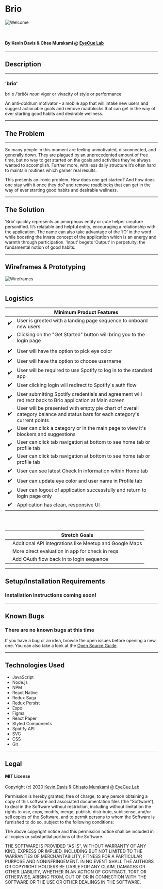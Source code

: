 # Brio

![Welcome](https://i.ibb.co/dm370fr/Brio-Welcome-Title.png)

<br />

#### By Kevin Davis & Chee Murakami @ [EyeCue Lab](https://www.eyecuelab.com/)

<hr/>

## Description

<hr/>

### ‘brio’

bri·o /ˈbrēō/
_noun_
vigor or vivacity of style or performance

An anti-doldrum motivator - a mobile app that will intake new users and suggest actionable goals and remove roadblocks that can get in the way of ever starting good habits and desirable wellness.

<hr />

## The Problem

<hr />
So many people in this moment are feeling unmotivated, disconnected, and generally down. They are plagued by an unprecedented amount of free time, but no way to get started on the goals and activities they’ve always wanted to accomplish. Further more, with less daily structure it’s often hard to maintain routines which garner real results.

This presents an ironic problem. How does one get started? And how does one stay with it once they do?
and remove roadblocks that can get in the way of ever starting good habits and desirable wellness.

<hr />

## The Solution

‘Brio’ quickly represents an amorphous entity or cute helper creature personified. It’s relatable and helpful entity, encouraging a relationship with the application. The name can also take advantage of the ‘IO’ in the word while boosting the innate concept of the application which is an energy and warmth through participation. ‘Input’ begets ‘Output’ in perpetuity: the fundamental notion of good habits.

<hr/>

## Wireframes & Prototyping

![Wireframes](https://i.ibb.co/z4LcDs6/Brio-Wire-Frames.png)

<hr/>

## Logistics

|                    | Minimum Product Features                                                                                                   |
| ------------------ | -------------------------------------------------------------------------------------------------------------------------- |
| :heavy_check_mark: | User is greeted with a landing page sequence to onboard new users                                                          |
| :heavy_check_mark: | Clicking on the "Get Started" button will bring you to the login page                                                      |
|                    |
| :heavy_check_mark: | User will have the option to pick eye color                                                                                |
| :heavy_check_mark: | User will have the option to choose username                                                                               |
| :heavy_check_mark: | User will be required to use Spotify to log in to the standard app                                                         |
| :heavy_check_mark: | User clicking login will redirect to Spotify's auth flow                                                                   |
| :heavy_check_mark: | User submitting Spotify credentials and agreement will redirect back to Brio application at Main screen                    |
| :heavy_check_mark: | User will be presented with empty pie chart of overall category balance and status bars for each category's current points |
| :heavy_check_mark: | User can click a category or in the main page to view it's blockers and suggestions                                        |
| :heavy_check_mark: | User can click tab navigation at bottom to see home tab or profile tab                                                     |
| :heavy_check_mark: | User can click tab navigation at bottom to see home tab or profile tab                                                     |
| :heavy_check_mark: | User can see latest Check In information within Home tab                                                                   |
| :heavy_check_mark: | User can update eye color and user name in Profile tab                                                                     |
| :heavy_check_mark: | User can logout of application successfully and return to login page only                                                  |
| :heavy_check_mark: | Application has clean, responsive UI                                                                                       |

<br/>
<br/>

|     | Stretch Goals                                           |
| --- | ------------------------------------------------------- |
|     | Additional API integrations like Meetup and Google Maps |
|     | More direct evaluation in app for check in reqs         |
|     | Add OAuth flow back in to login sequence                |

<hr />

## Setup/Installation Requirements

### Installation instructions coming soon! 

<hr/>

## Known Bugs

### There are no known bugs at this time

If you have a bug or an idea, browse the open issues before opening a new one. You can also take a look at the [Open Source Guide](https://opensource.guide/).

<hr/>

## Technologies Used

- JavaScript
- Node.js
- NPM
- React Native
- Redux Saga
- Redux Persist
- Expo
- Figma
- React Paper
- Styled Components
- Spotify API
- SVG
- CSS
- Git

<hr/>

## Legal

#### MIT License

Copyright (c) 2020 [Kevin Davis](https://github.com/thekidnamedkd) & [Chisato Murakami](https://github.com/cheemurakami) @ [EyeCue Lab](https://www.eyecuelab.com/)

Permission is hereby granted, free of charge, to any person obtaining a copy
of this software and associated documentation files (the "Software"), to deal
in the Software without restriction, including without limitation the rights
to use, copy, modify, merge, publish, distribute, sublicense, and/or sell
copies of the Software, and to permit persons to whom the Software is
furnished to do so, subject to the following conditions:

The above copyright notice and this permission notice shall be included in all
copies or substantial portions of the Software.

THE SOFTWARE IS PROVIDED "AS IS", WITHOUT WARRANTY OF ANY KIND, EXPRESS OR
IMPLIED, INCLUDING BUT NOT LIMITED TO THE WARRANTIES OF MERCHANTABILITY,
FITNESS FOR A PARTICULAR PURPOSE AND NONINFRINGEMENT. IN NO EVENT SHALL THE
AUTHORS OR COPYRIGHT HOLDERS BE LIABLE FOR ANY CLAIM, DAMAGES OR OTHER
LIABILITY, WHETHER IN AN ACTION OF CONTRACT, TORT OR OTHERWISE, ARISING FROM,
OUT OF OR IN CONNECTION WITH THE SOFTWARE OR THE USE OR OTHER DEALINGS IN THE
SOFTWARE.

